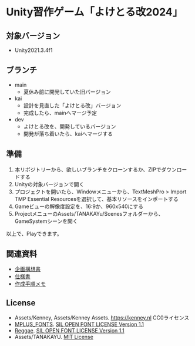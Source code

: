# Unity習作ゲーム「よけとる改2024」

## 対象バージョン

- Unity2021.3.4f1

## ブランチ

- main
  - 夏休み前に開発していた旧バージョン
- kai
  - 設計を見直した「よけとる改」バージョン
  - 完成したら、mainへマージ予定
- dev
  - よけとる改を、開発しているバージョン
  - 開発が落ち着いたら、kaiへマージする

## 準備

1. 本リポジトリーから、欲しいブランチをクローンするか、ZIPでダウンロードする
2. Unityの対象バージョンで開く
3. プロジェクトを開いたら、Windowメニューから、TextMeshPro > Import TMP Essential Resourcesを選択して、基本リソースをインポートする
4. Gameビューの解像度設定を、16:9か、960x540にする
5. ProjectメニューのAssets/TANAKAYu/Scenesフォルダーから、GameSystemシーンを開く

以上で、Playできます。

## 関連資料

- [企画構想書](https://docs.google.com/document/d/1QWjmCbE-eK3AFoHZ65Gr_7BzSvXDsPP9iAWpBW4m7Go/)
- [仕様書](https://docs.google.com/spreadsheets/d/1ZA2auT3AOSZdYPidrWkrzl3TqlmYyR1VFGqBaFEAd5Y/)
- [作成手順メモ](https://docs.google.com/document/d/1ar_jQM0rF5j6vMPtDx9rnRNVCLB7ZJ03D98rlrKEMAY/)

## License

- Assets/Kenney, Assets/Kenney Assets. https://kenney.nl CC0ライセンス
- [MPLUS_FONTS](https://mplusfonts.github.io). [SIL OPEN FONT LICENSE Version 1.1](Assets/MPLUS_FONTS/OFL.txt)
- [Reggae](https://github.com/fontworks-fonts/Reggae). [SIL OPEN FONT LICENSE Version 1.1](Assets/Reggae/OFL.txt)
- Assets/TANAKAYU. [MIT License](LICENSE)
